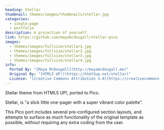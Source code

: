 ```yaml
---
heading: Stellar
thumbnail: themes/images/thumbnails/stellar.jpg
categories:
  - single-page
  - portfolio
description: A projection of yourself.
link: https://github.com/mayamcdougall/stellar-pico
images:
  - themes/images/fullsize/stellar1.jpg
  - themes/images/fullsize/stellar2.jpg
  - themes/images/fullsize/stellar3.jpg
  - themes/images/fullsize/stellar4.jpg
info:
  Ported By: "[Maya McDougall](http://mayamcdougall.me)"
  Original By: "[HTML5 UP!](https://html5up.net/stellar)"
  License: "[Creative Commons Attribution 3.0](https://creativecommons.org/licenses/by/3.0/)"
---
```


Stellar theme from HTML5 UP!, ported to Pico.

Stellar, is "a slick little one-pager with a super vibrant color palette".

This Pico port includes several pre-configured section layouts, and attempts to surface as much functionality of the original template as possible, *without* requiring any extra coding from the user.
